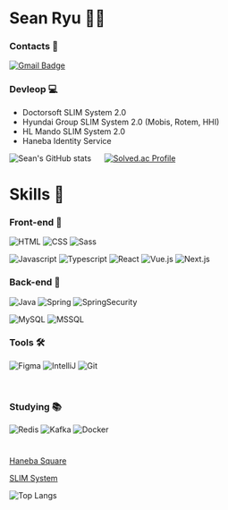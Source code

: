 # Sean Ryu 🧑‍💻

### Contacts 📧
[![Gmail Badge](https://img.shields.io/badge/Gmail-d14836?style=flat-square&logo=Gmail&logoColor=white&link=mailto:mikeryu98@gmail.com)](mikeryu98@gmail.com)

### Devleop 💻
 - Doctorsoft SLIM System 2.0  
 - Hyundai Group SLIM System 2.0 (Mobis, Rotem, HHI)
 - HL Mando SLIM System 2.0
 - Haneba Identity Service

![Sean's GitHub stats](https://github-readme-stats.vercel.app/api?username=SeungwonRyu&show_icons=true&theme=onedark) &nbsp;&nbsp;&nbsp;&nbsp;
[![Solved.ac Profile](http://mazassumnida.wtf/api/v2/generate_badge?boj=kingsean)](https://solved.ac/mikeryu98/)


# Skills 🌟

### Front-end 📘

![HTML](https://img.shields.io/badge/HTML5-e34f26?style=flat&logo=HTML5&logoColor=white)
![CSS](https://img.shields.io/badge/CSS3-1572b6?style=flat&logo=CSS3&logoColor=white)
![Sass](https://img.shields.io/badge/Sass-cc6699?style=flat&logo=Sass&logoColor=white)

![Javascript](https://img.shields.io/badge/Javascript-f7df1e.svg?&style=flat&logo=Javascript&logoColor=black)
![Typescript](https://img.shields.io/badge/TypeScript-3178C6?style=flat&logo=TypeScript&logoColor=white)
![React](https://img.shields.io/badge/React-61dafb?style=flat&logo=React&logoColor=black)
![Vue.js](https://img.shields.io/badge/Vue.js-4fc08d?style=flat&logo=Vue.js&logoColor=white")
![Next.js](https://img.shields.io/badge/Next.js-000000?style=flat&logo=Next.js&logoColor=white")

### Back-end 📗

![Java](https://img.shields.io/badge/Java-007396.svg?&style=flat&logo=Java&logoColor=white)
![Spring](https://img.shields.io/badge/Spring-6db33f.svg?&style=flat&logo=Spring&logoColor=white)
![SpringSecurity](https://img.shields.io/badge/Spring%20Security-6db33f.svg?&style=flat&logo=Spring%20Security&logoColor=white)

![MySQL](https://img.shields.io/badge/MySQL-4479a1?style=flat&logo=MySQL&logoColor=black")
![MSSQL](https://img.shields.io/badge/Microsoft%20SQL%20Server-cc2927?style=flat&logo=Microsoft%20SQL%20Server&logoColor=white")

### Tools 🛠

![Figma](https://img.shields.io/badge/Figma-f24e1e.svg?&style=flat&logo=Figma&logoColor=white)
![IntelliJ](https://img.shields.io/badge/IntelliJ%20IDEA-000000.svg?&style=flat&logo=IntelliJ%20IDEA&logoColor=white)
![Git](https://img.shields.io/badge/Git-f05032.svg?&style=flat&logo=Git&logoColor=white)

<br>

### Studying 📚

![Redis](https://img.shields.io/badge/Redis-dc382d.svg?&style=flat&logo=Redis&logoColor=white)
![Kafka](https://img.shields.io/badge/Apache%20Kafka-231f20.svg?&style=flat&logo=Apache%20Kafka&logoColor=white)
![Docker](https://img.shields.io/badge/Docker-2496ed.svg?&style=flat&logo=Docker&logoColor=white)

# 

[Haneba Square](https://square.haneba.com)

[SLIM System](http://slim.doctorsoft.co.kr:4010)

![Top Langs](https://github-readme-stats.vercel.app/api/top-langs/?username=SeungwonRyu&layout=compact&theme=onedark) 
